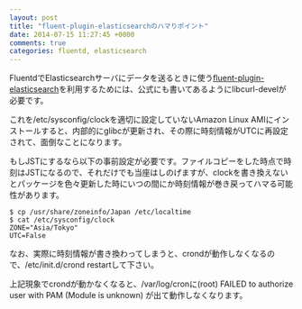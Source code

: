 ```yaml
---
layout: post
title: "fluent-plugin-elasticsearchのハマりポイント"
date: 2014-07-15 11:27:45 +0000
comments: true
categories: fluentd, elasticsearch
---
```

FluentdでElasticsearchサーバにデータを送るときに使う[fluent-plugin-elasticsearch](https://github.com/uken/fluent-plugin-elasticsearch)を利用するためには、公式にも書いてあるようにlibcurl-develが必要です。

これを/etc/sysconfig/clockを適切に設定していないAmazon Linux AMIにインストールすると、内部的にglibcが更新され、その際に時刻情報がUTCに再設定されて、面倒なことになります。

もしJSTにするなら以下の事前設定が必要です。ファイルコピーをした時点で時刻はJSTになるので、それだけでも当座はしのげますが、clockを書き換えないとパッケージを色々更新した時にいつの間にか時刻情報が巻き戻ってハマる可能性があります。
```
$ cp /usr/share/zoneinfo/Japan /etc/localtime
$ cat /etc/sysconfig/clock
ZONE="Asia/Tokyo"
UTC=False
```
なお、実際に時刻情報が書き換わってしまうと、crondが動作しなくなるので、/etc/init.d/crond restartして下さい。

上記現象でcrondが動かなくなると、/var/log/cronに(root) FAILED to authorize user with PAM (Module is unknown) が出て動作しなくなります。
